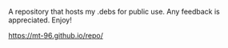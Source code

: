 
A repository that hosts my .debs for public use. Any feedback is appreciated. Enjoy!

https://mt-96.github.io/repo/
